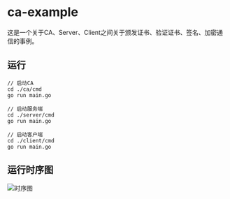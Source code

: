 # ca-example

这是一个关于CA、Server、Client之间关于颁发证书、验证证书、签名、加密通信的事例。

## 运行

~~~
// 启动CA
cd ./ca/cmd
go run main.go

// 启动服务端
cd ./server/cmd
go run main.go

// 启动客户端
cd ./client/cmd
go run main.go
~~~

## 运行时序图

![时序图](https://github.com/treeforest/ca-example//ca.png)
